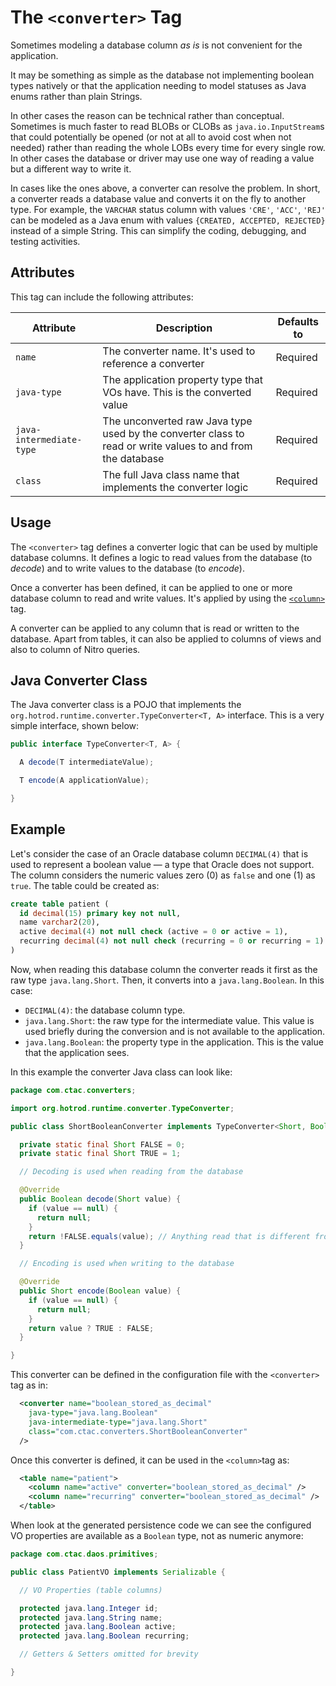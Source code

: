 # The `<converter>` Tag

Sometimes modeling a database column *as is* is not convenient for the application.

It may be something as simple as the database not implementing boolean types natively or that 
the application needing to model statuses as Java enums rather than plain Strings.

In other cases the reason can be technical rather than conceptual. Sometimes is much faster to read BLOBs or CLOBs as
`java.io.InputStream`s that could potentially be opened (or not at all to avoid cost when not needed) rather than reading 
the whole LOBs every time for every single row. In other cases the database or driver may use one way of reading a value but a different way to 
write it. 

In cases like the ones above, a converter can resolve the problem. In short, a converter reads a database value and converts
it on the fly to another type. For example, the `VARCHAR` status column with values `'CRE'`, `'ACC'`, `'REJ'` can be modeled as a Java enum with
values `{CREATED, ACCEPTED, REJECTED}` instead of a simple String. This can simplify the coding, debugging, and testing activities.


## Attributes

This tag can include the following attributes:

| Attribute | Description | Defaults to |
| -- | -- | -- |
| `name` | The converter name. It's used to reference a converter | Required |
| `java-type` | The application property type that VOs have. This is the converted value | Required |
| `java-intermediate-type` | The unconverted raw Java type used by the converter class to read or write values to and from the database | Required |
| `class` | The full Java class name that implements the converter logic | Required |


## Usage

The `<converter>` tag defines a converter logic that can be used by multiple database columns. It defines a logic to read values from the 
database (to *decode*) and to write values to the database (to *encode*).

Once a converter has been defined, it can be applied to one or more database column to read and write values. It's applied by using the
[`<column>`](./column.md) tag.

A converter can be applied to any column that is read or written to the database. Apart from tables, it can also be applied to columns of views 
and also to column of Nitro queries.


## Java Converter Class

The Java converter class is a POJO that implements the `org.hotrod.runtime.converter.TypeConverter<T, A>` interface. This is a very 
simple interface, shown below:

```java
public interface TypeConverter<T, A> {

  A decode(T intermediateValue);

  T encode(A applicationValue);

}
```


## Example

Let's consider the case of an Oracle database column `DECIMAL(4)` that is used to represent a boolean value &mdash; a type that 
Oracle does not support. The column considers the numeric values zero (0) as `false` and one (1) as `true`. The table could be 
created as:

```sql
create table patient (
  id decimal(15) primary key not null,
  name varchar2(20),
  active decimal(4) not null check (active = 0 or active = 1),
  recurring decimal(4) not null check (recurring = 0 or recurring = 1)
)
```

Now, when reading this database column the converter reads it first as the raw type `java.lang.Short`. Then, it converts into a 
`java.lang.Boolean`. In this case:

- `DECIMAL(4)`: the database column type.
- `java.lang.Short`: the raw type for the intermediate value. This value is used briefly during the conversion and
is not available to the application.
- `java.lang.Boolean`: the property type in the application. This is the value that the application sees.

In this example the converter Java class can look like:

```java
package com.ctac.converters;

import org.hotrod.runtime.converter.TypeConverter;

public class ShortBooleanConverter implements TypeConverter<Short, Boolean> {

  private static final Short FALSE = 0;
  private static final Short TRUE = 1;

  // Decoding is used when reading from the database

  @Override
  public Boolean decode(Short value) {
    if (value == null) {
      return null;
    }
    return !FALSE.equals(value); // Anything read that is different from zero is considered true
  }

  // Encoding is used when writing to the database

  @Override
  public Short encode(Boolean value) {
    if (value == null) {
      return null;
    }
    return value ? TRUE : FALSE;
  }

}
```

This converter can be defined in the configuration file with the `<converter>` tag as in:

```xml
  <converter name="boolean_stored_as_decimal"
    java-type="java.lang.Boolean"
    java-intermediate-type="java.lang.Short"
    class="com.ctac.converters.ShortBooleanConverter"
  />
```

Once this converter is defined, it can be used in the `<column>`tag as:

```xml
  <table name="patient">
    <column name="active" converter="boolean_stored_as_decimal" />
    <column name="recurring" converter="boolean_stored_as_decimal" />
  </table>
```

When look at the generated persistence code we can see the configured VO properties are available
 as a `Boolean` type, not as numeric anymore:

```java
package com.ctac.daos.primitives;

public class PatientVO implements Serializable {

  // VO Properties (table columns)

  protected java.lang.Integer id;
  protected java.lang.String name;
  protected java.lang.Boolean active;
  protected java.lang.Boolean recurring;

  // Getters & Setters omitted for brevity

}
```



